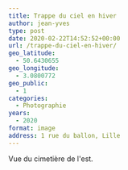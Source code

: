 ```yaml
---
title: Trappe du ciel en hiver
author: jean-yves
type: post
date: 2020-02-22T14:52:52+00:00
url: /trappe-du-ciel-en-hiver/
geo_latitude:
  - 50.6430655
geo_longitude:
  - 3.0800772
geo_public:
  - 1
categories:
  - Photographie
years:
  - 2020
format: image
address: 1 rue du ballon, Lille
---
```

Vue du cimetière de l'est.